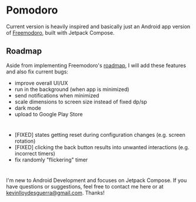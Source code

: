 # Pomodoro
Current version is heavily inspired and basically just an Android app version of [Freemodoro](https://freemodoro.vercel.app/), built with Jetpack Compose.

## Roadmap
Aside from implementing Freemodoro's [roadmap](https://github.com/shwwwna/freemodoro), I will add these features and also fix current bugs:
- improve overall UI/UX
- run in the background (when app is minimized)
- send notifications when minimized
- scale dimensions to screen size instead of fixed dp/sp
- dark mode
- upload to Google Play Store
#
- [FIXED] states getting reset during configuration changes (e.g. screen rotation)
- [FIXED] clicking the back button results into unwanted interactions (e.g. incorrect timers)
- fix randomly "flickering" timer

#
I'm new to Android Development and focuses on Jetpack Compose. If you have questions or suggestions, feel free to contact me here or at kevinlloydesguerra@gmail.com. Thanks!